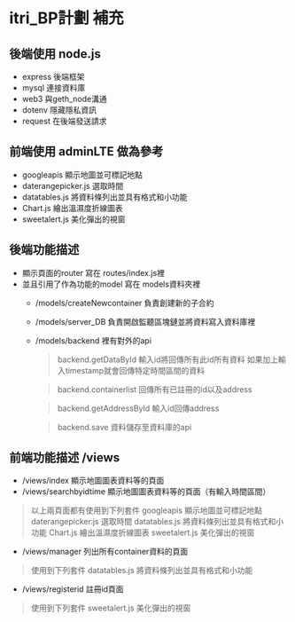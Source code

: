 #  itri_BP計劃 補充

## 後端使用 node.js 
- express 後端框架
- mysql 連接資料庫
- web3 與geth_node溝通
- dotenv 隱藏隱私資訊
- request 在後端發送請求


## 前端使用 adminLTE 做為參考
- googleapis 顯示地圖並可標記地點
- daterangepicker.js 選取時間
- datatables.js 將資料條列出並具有格式和小功能
- Chart.js 繪出溫濕度折線圖表
- sweetalert.js 美化彈出的視窗

## 後端功能描述
- 顯示頁面的router 寫在 routes/index.js裡
- 並且引用了作為功能的model 寫在 models資料夾裡
    - /models/createNewcontainer 負責創建新的子合約
    - /models/server_DB 負責開啟監聽區塊鏈並將資料寫入資料庫裡
    - /models/backend 裡有對外的api
        >backend.getDataById 
        輸入id將回傳所有此id所有資料 
        如果加上輸入timestamp就會回傳特定時間區間的資料
            
        >backend.containerlist
        回傳所有已註冊的id以及address
        
        >backend.getAddressById
        輸入id回傳address

        >backend.save
        資料儲存至資料庫的api


## 前端功能描述 /views

- /views/index 顯示地圖圖表資料等的頁面
- /views/searchbyidtime 顯示地圖圖表資料等的頁面（有輸入時間區間）
> 以上兩頁面都有使用到下列套件
> googleapis 顯示地圖並可標記地點
> daterangepicker.js 選取時間
> datatables.js 將資料條列出並具有格式和小功能
> Chart.js 繪出溫濕度折線圖表
> sweetalert.js 美化彈出的視窗

- /views/manager 列出所有container資料的頁面
>使用到下列套件
>datatables.js 將資料條列出並具有格式和小功能

- /views/registerid 註冊id頁面
>使用到下列套件
>sweetalert.js 美化彈出的視窗
